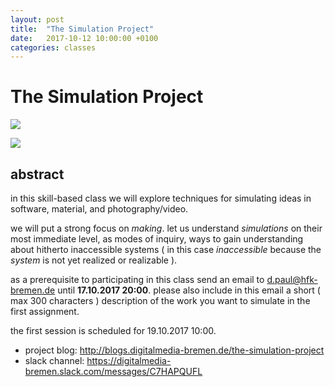 ```yaml
---
layout: post
title:  "The Simulation Project"
date:   2017-10-12 10:00:00 +0100
categories: classes
---
```


# The Simulation Project



[![](http://blogs.digitalmedia-bremen.de/the-simulation-project/wp-content/uploads/sites/93/2017/10/aiftsoet-sim.jpg)](https://dennisppaul.de/p5/nmi-002/)

![](http://blogs.digitalmedia-bremen.de/the-simulation-project/wp-content/uploads/sites/93/2017/10/aiftsoet-002.jpg)

## abstract

in this skill-based class we will explore techniques for simulating ideas in software, material, and photography/video.

we will put a strong focus on *making*. let us understand *simulations* on their most immediate level, as modes of inquiry, ways to gain understanding about hitherto inaccessible systems ( in this case *inaccessible* because the *system* is not yet realized or realizable ).

as a prerequisite to participating in this class send an email to <d.paul@hfk-bremen.de> until **17.10.2017 20:00**. please also include in this email a short ( max 300 characters ) description of the work you want to simulate in the first assignment.

the first session is scheduled for 19.10.2017 10:00.

- project blog: <http://blogs.digitalmedia-bremen.de/the-simulation-project>
- slack channel: <https://digitalmedia-bremen.slack.com/messages/C7HAPQUFL>




